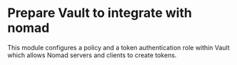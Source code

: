 # Prepare Vault to integrate with nomad

This module configures a policy and a token authentication role within Vault which allows Nomad servers and clients to create tokens.
